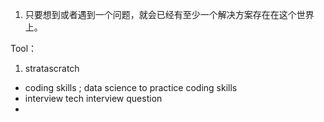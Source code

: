 1. 只要想到或者遇到一个问题，就会已经有至少一个解决方案存在在这个世界上。 





Tool：
1.  stratascratch 
- coding skills ; data science to practice coding skills 
- interview tech interview question 
- 